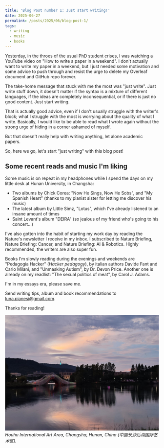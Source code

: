 ```yaml
---
title: 'Blog Post number 1: Just start writing!'
date: 2025-06-27
permalink: /posts/2025/06/blog-post-1/
tags:
  - writing
  - music
  - books
---
```


Yesterday, in the throes of the usual PhD student crises, I was watching a YouTube video on "How to write a paper in a weekend". I don't actually want to write my paper in a weekend, but I just needed some motivation and some advice to push through and resist the urge to delete my Overleaf document and GitHub repo forever. 

The take-home message that stuck with me the most was "just write". Just write stuff down, it doesn't matter if the syntax is a mixture of different languages, if the ideas are completely inconsequential, or if there is just no good content. Just start writing.

That is actually good advice, even if I don't usually struggle with the writer's block; what I struggle with the most is worrying about the quality of what I write. Basically, I would like to be able to read what I wrote again without the strong urge of hiding in a corner ashamed of myself.

But that doesn't really help with writing anything, let alone academic papers. 

So, here we go, let's start "just writing" with this blog post!


Some recent reads and music I'm liking
------

Some music is on repeat in my headphones while I spend the days on my little desk at Hunan University, in Changsha: 
- Two albums by Chick Corea: "Now He Sings, Now He Sobs", and "My Spanish Heart" (thanks to my pianist sister for letting me discover his music)
- The latest album by Little Simz, "Lotus", which I've already listened to an insane amount of times 
- Saint Levant's album "DEIRA" (so jealous of my friend who's going to his concert...)

I've also gotten into the habit of starting my work day by reading the Nature's newsletter I receive in my inbox. I subscribed to Nature Briefing, Nature Briefing: Cancer, and Nature Briefing: AI & Robotics. Highly recommended, the writers are also super fun.

Books I'm slowly reading during the evenings and weekends are "Pedagogia Hacker" (*Hacker pedagogy*), by italian authors Davide Fant and Carlo Milani, and "Unmasking Autism", by Dr. Devon Price. Another one is already on my readlist: "The sexual politics of meat", by Carol J. Adams.

I'm in my essays era, please save me.

Send writing tips, album and book recommendations to [luna.pianesi@gmail.com](mailto:luna.pianesi@gmail.com).

Thanks for reading!

![Houhu International Art District](/images/houhu2.jpeg)
*Houhu International Art Area, Changsha, Hunan, China (中国长沙后湖国际艺术区).*